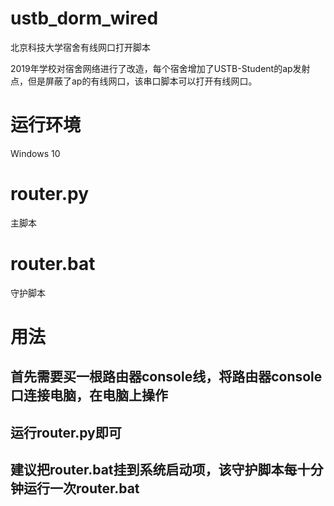 # ustb_dorm_wired
北京科技大学宿舍有线网口打开脚本

2019年学校对宿舍网络进行了改造，每个宿舍增加了USTB-Student的ap发射点，但是屏蔽了ap的有线网口，该串口脚本可以打开有线网口。

# 运行环境
Windows 10

# router.py
主脚本
# router.bat
守护脚本

# 用法
## 首先需要买一根路由器console线，将路由器console口连接电脑，在电脑上操作
## 运行router.py即可
## 建议把router.bat挂到系统启动项，该守护脚本每十分钟运行一次router.bat
